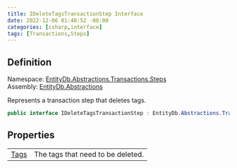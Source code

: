 ```yaml
---
title: IDeleteTagsTransactionStep Interface
date: 2022-12-06 01:40:52 -08:00
categories: [csharp,interface]
tags: [Transactions,Steps]
---
```


## Definition
Namespace: <a href='/posts/csharp.namespace.entitydb.abstractions.transactions.steps/'>EntityDb.Abstractions.Transactions.Steps</a><br />
Assembly: <a href='/posts/csharp.assembly.entitydb.abstractions/'>EntityDb.Abstractions</a><br />

Represents a transaction step that deletes tags.

```cs
public interface IDeleteTagsTransactionStep : EntityDb.Abstractions.Transactions.Steps.ITransactionStep
```
## Properties
<table><tr><td><!--/posts/csharp.notimplemented.entitydb.abstractions.transactions.steps.ideletetagstransactionstep.tags/--><a href='#'>Tags</a></td><td>
The tags that need to be deleted.
</td></tr></table>

